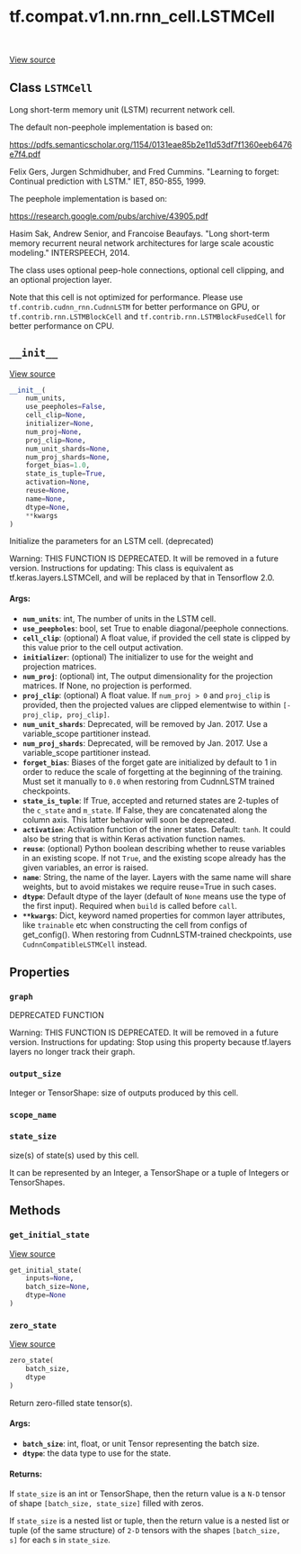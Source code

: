 <div itemscope itemtype="http://developers.google.com/ReferenceObject">
<meta itemprop="name" content="tf.compat.v1.nn.rnn_cell.LSTMCell" />
<meta itemprop="path" content="Stable" />
<meta itemprop="property" content="graph"/>
<meta itemprop="property" content="output_size"/>
<meta itemprop="property" content="scope_name"/>
<meta itemprop="property" content="state_size"/>
<meta itemprop="property" content="__init__"/>
<meta itemprop="property" content="get_initial_state"/>
<meta itemprop="property" content="zero_state"/>
</div>

# tf.compat.v1.nn.rnn_cell.LSTMCell

<!-- Insert buttons -->

<table class="tfo-notebook-buttons tfo-api" align="left">
</table>

<a target="_blank" href="/code/stable/tensorflow/python/ops/rnn_cell_impl.py">View source</a>



## Class `LSTMCell`

<!-- Start diff -->
Long short-term memory unit (LSTM) recurrent network cell.



<!-- Placeholder for "Used in" -->

The default non-peephole implementation is based on:

  https://pdfs.semanticscholar.org/1154/0131eae85b2e11d53df7f1360eeb6476e7f4.pdf

Felix Gers, Jurgen Schmidhuber, and Fred Cummins.
"Learning to forget: Continual prediction with LSTM." IET, 850-855, 1999.

The peephole implementation is based on:

  https://research.google.com/pubs/archive/43905.pdf

Hasim Sak, Andrew Senior, and Francoise Beaufays.
"Long short-term memory recurrent neural network architectures for
 large scale acoustic modeling." INTERSPEECH, 2014.

The class uses optional peep-hole connections, optional cell clipping, and
an optional projection layer.

Note that this cell is not optimized for performance. Please use
`tf.contrib.cudnn_rnn.CudnnLSTM` for better performance on GPU, or
`tf.contrib.rnn.LSTMBlockCell` and `tf.contrib.rnn.LSTMBlockFusedCell` for
better performance on CPU.

<h2 id="__init__"><code>__init__</code></h2>

<a target="_blank" href="/code/stable/tensorflow/python/ops/rnn_cell_impl.py">View source</a>

``` python
__init__(
    num_units,
    use_peepholes=False,
    cell_clip=None,
    initializer=None,
    num_proj=None,
    proj_clip=None,
    num_unit_shards=None,
    num_proj_shards=None,
    forget_bias=1.0,
    state_is_tuple=True,
    activation=None,
    reuse=None,
    name=None,
    dtype=None,
    **kwargs
)
```

Initialize the parameters for an LSTM cell. (deprecated)

Warning: THIS FUNCTION IS DEPRECATED. It will be removed in a future version.
Instructions for updating:
This class is equivalent as tf.keras.layers.LSTMCell, and will be replaced by that in Tensorflow 2.0.

#### Args:


* <b>`num_units`</b>: int, The number of units in the LSTM cell.
* <b>`use_peepholes`</b>: bool, set True to enable diagonal/peephole connections.
* <b>`cell_clip`</b>: (optional) A float value, if provided the cell state is clipped
  by this value prior to the cell output activation.
* <b>`initializer`</b>: (optional) The initializer to use for the weight and
  projection matrices.
* <b>`num_proj`</b>: (optional) int, The output dimensionality for the projection
  matrices.  If None, no projection is performed.
* <b>`proj_clip`</b>: (optional) A float value.  If `num_proj > 0` and `proj_clip` is
  provided, then the projected values are clipped elementwise to within
  `[-proj_clip, proj_clip]`.
* <b>`num_unit_shards`</b>: Deprecated, will be removed by Jan. 2017. Use a
  variable_scope partitioner instead.
* <b>`num_proj_shards`</b>: Deprecated, will be removed by Jan. 2017. Use a
  variable_scope partitioner instead.
* <b>`forget_bias`</b>: Biases of the forget gate are initialized by default to 1 in
  order to reduce the scale of forgetting at the beginning of the
  training. Must set it manually to `0.0` when restoring from CudnnLSTM
  trained checkpoints.
* <b>`state_is_tuple`</b>: If True, accepted and returned states are 2-tuples of the
  `c_state` and `m_state`.  If False, they are concatenated along the
  column axis.  This latter behavior will soon be deprecated.
* <b>`activation`</b>: Activation function of the inner states.  Default: `tanh`. It
  could also be string that is within Keras activation function names.
* <b>`reuse`</b>: (optional) Python boolean describing whether to reuse variables in
  an existing scope.  If not `True`, and the existing scope already has
  the given variables, an error is raised.
* <b>`name`</b>: String, the name of the layer. Layers with the same name will share
  weights, but to avoid mistakes we require reuse=True in such cases.
* <b>`dtype`</b>: Default dtype of the layer (default of `None` means use the type of
  the first input). Required when `build` is called before `call`.
* <b>`**kwargs`</b>: Dict, keyword named properties for common layer attributes, like
  `trainable` etc when constructing the cell from configs of get_config().
  When restoring from CudnnLSTM-trained checkpoints, use
  `CudnnCompatibleLSTMCell` instead.



## Properties

<h3 id="graph"><code>graph</code></h3>

DEPRECATED FUNCTION

Warning: THIS FUNCTION IS DEPRECATED. It will be removed in a future version.
Instructions for updating:
Stop using this property because tf.layers layers no longer track their graph.

<h3 id="output_size"><code>output_size</code></h3>

Integer or TensorShape: size of outputs produced by this cell.


<h3 id="scope_name"><code>scope_name</code></h3>




<h3 id="state_size"><code>state_size</code></h3>

size(s) of state(s) used by this cell.

It can be represented by an Integer, a TensorShape or a tuple of Integers
or TensorShapes.



## Methods

<h3 id="get_initial_state"><code>get_initial_state</code></h3>

<a target="_blank" href="/code/stable/tensorflow/python/ops/rnn_cell_impl.py">View source</a>

``` python
get_initial_state(
    inputs=None,
    batch_size=None,
    dtype=None
)
```




<h3 id="zero_state"><code>zero_state</code></h3>

<a target="_blank" href="/code/stable/tensorflow/python/ops/rnn_cell_impl.py">View source</a>

``` python
zero_state(
    batch_size,
    dtype
)
```

Return zero-filled state tensor(s).


#### Args:


* <b>`batch_size`</b>: int, float, or unit Tensor representing the batch size.
* <b>`dtype`</b>: the data type to use for the state.


#### Returns:

If `state_size` is an int or TensorShape, then the return value is a
`N-D` tensor of shape `[batch_size, state_size]` filled with zeros.

If `state_size` is a nested list or tuple, then the return value is
a nested list or tuple (of the same structure) of `2-D` tensors with
the shapes `[batch_size, s]` for each s in `state_size`.




